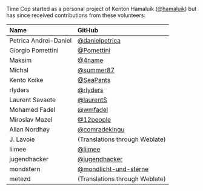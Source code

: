 Time Cop started as a personal project of Kenton Hamaluik ([@hamaluik](https://github.com/hamaluik)) but has since received contributions from these volunteers:

| Name | GitHub |
|:-|:-|
| Petrica Andrei-Daniel | [@danielpetrica](https://github.com/danielpetrica) |
| Giorgio Pomettini | [@Pomettini](https://github.com/Pomettini) |
| Maksim | [@4name](https://github.com/4name) |
| Michal | [@summer87](https://github.com/summer87) |
| Kento Koike | [@SeaPants](https://github.com/SeaPants) |
| rlyders | [@rlyders](https://github.com/rlyders) |
| Laurent Savaete | [@laurentS](https://github.com/laurentS) |
| Mohamed Fadel | [@wmfadel](https://github.com/wmfadel) |
| Miroslav Mazel | [@12people](https://github.com/12people) |
| Allan Nordhøy | [@comradekingu](https://github.com/comradekingu) |
| J. Lavoie | (Translations through Weblate) |
| liimee | [@liimee](https://github.com/liimee) |
| jugendhacker | [@jugendhacker](https://github.com/jugendhacker) |
| mondstern | [@mondlicht-und-sterne](https://github.com/mondlicht-und-sterne) |
| metezd | (Translations through Weblate) |